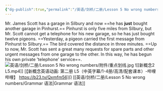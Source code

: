 ```yaml
---
{"dg-publish":true,"permalink":"/英语/剑桥/二册/Lesson 5 No wrong numbers/课文/","dgPassFrontmatter":true}
---
```


  Mr. James Scott has a garage in Silbury and now ==he has **just** bought another garage in Pinhurst.== Pinhurst is only five miles from Silbury, but Mr. Scott cannot get a telephone for his new garage, so he has just bought twelve pigeons. ==Yesterday, a pigeon carried the first message from Pinhurst to Silbury.== The bird covered the distance in three minutes. ==Up to now, Mr. Scott has sent a great many requests for spare parts and other urgent messages from one garage to the other. In this way, he has begun his own private 'telephone' service==.
  ![英语/剑桥/二册/Lesson 5 No wrong numbers/附件/重点划线.jpg](/img/user/%E8%8B%B1%E8%AF%AD/%E5%89%91%E6%A1%A5/%E4%BA%8C%E5%86%8C/Lesson%205%20No%20wrong%20numbers/%E9%99%84%E4%BB%B6/%E9%87%8D%E7%82%B9%E5%88%92%E7%BA%BF.jpg)
  ![[新概念2 L5.mp4]]
  [【新概念英语动画: 第二册 L5（中英字幕/1-4册/高清/配套课本）-哔哩哔哩】 https://b23.tv/Qxmfm56]()
  [[英语/剑桥/二册/Lesson 5 No wrong numbers/Grammar 语法\|Grammar 语法]]

  


